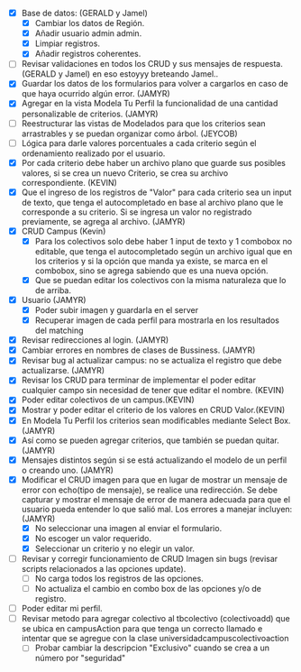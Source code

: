 - [x] Base de datos: (GERALD y Jamel)
	- [x] Cambiar los datos de Región.
	- [x] Añadir usuario admin admin.
	- [x] Limpiar registros.
	- [x] Añadir registros coherentes.
- [ ] Revisar validaciones en todos los CRUD y sus mensajes de respuesta. (GERALD y Jamel) en eso estoyyy breteando Jamel..
- [x] Guardar los datos de los formularios para volver a cargarlos en caso de que haya ocurrido algún error. (JAMYR)
- [x] Agregar en la vista Modela Tu Perfil la funcionalidad de una cantidad personalizable de criterios. (JAMYR)
- [ ] Reestructurar las vistas de Modelados para que los criterios sean arrastrables y se puedan organizar como árbol. (JEYCOB)
- [ ] Lógica para darle valores porcentuales a cada criterio según el ordenamiento realizado por el usuario.
- [x] Por cada criterio debe haber un archivo plano que guarde sus posibles valores, si se crea un nuevo Criterio, se crea su archivo correspondiente. (KEVIN)
- [x] Que el ingreso de los registros de "Valor" para cada criterio sea un input de texto, que tenga el autocompletado en base al archivo plano que le corresponde a su criterio. Si se ingresa un valor no registrado previamente, se agrega al archivo. (JAMYR)
- [x] CRUD Campus (Kevin)
	- [x] Para los colectivos solo debe haber 1 input de texto y 1 combobox no editable, que tenga el autocompletado según un archivo igual que en los criterios y si la opción que manda ya existe, se marca en el combobox, sino se agrega sabiendo que es una nueva opción.
	- [x] Que se puedan editar los colectivos con la misma naturaleza que lo de arriba. 
- [x] Usuario (JAMYR)
	- [x] Poder subir imagen y guardarla en el server
	- [x] Recuperar imagen de cada perfil para mostrarla en los resultados del matching
- [x] Revisar redirecciones al login. (JAMYR)
- [x] Cambiar errores en nombres de clases de Bussiness. (JAMYR)
- [x] Revisar bug al actualizar campus: no se actualiza el registro que debe actualizarse. (JAMYR)
- [x] Revisar los CRUD para terminar de implementar el poder editar cualquier campo sin necesidad de tener que editar el nombre. (KEVIN)
- [x] Poder editar colectivos de un campus.(KEVIN)
- [x] Mostrar y poder editar el criterio de los valores en CRUD Valor.(KEVIN)
- [x] En Modela Tu Perfil los criterios sean modificables mediante Select Box. (JAMYR)
- [x] Así como se pueden agregar criterios, que también se puedan quitar. (JAMYR)
- [x] Mensajes distintos según si se está actualizando el modelo de un perfil o creando uno. (JAMYR)
- [x] Modificar el CRUD imagen para que en lugar de mostrar un mensaje de error con echo(tipo de mensaje), se realice una redirección. Se debe capturar y mostrar el mensaje de error de manera adecuada para que el usuario pueda entender lo que salió mal. Los errores a manejar incluyen: (JAMYR)
	- [x] No seleccionar una imagen al enviar el formulario.
	- [x] No escoger un valor requerido.
	- [x] Seleccionar un criterio y no elegir un valor. 
- [ ] Revisar y corregir funcionamiento de CRUD Imagen sin bugs (revisar scripts relacionados a las opciones update).
	- [ ] No carga todos los registros de las opciones.
	- [ ] No actualiza el cambio en combo box de las opciones y/o de registro.  
- [ ] Poder editar mi perfil.
- [ ] Revisar metodo para agregar colectivo al tbcolectivo (colectivoadd) que se ubica en campusAction para que tenga un correcto llamado e intentar que se agregue con la clase universidadcampuscolectivoaction
	- [ ] Probar cambiar la descripcion "Exclusivo" cuando se crea a un número por "seguridad"